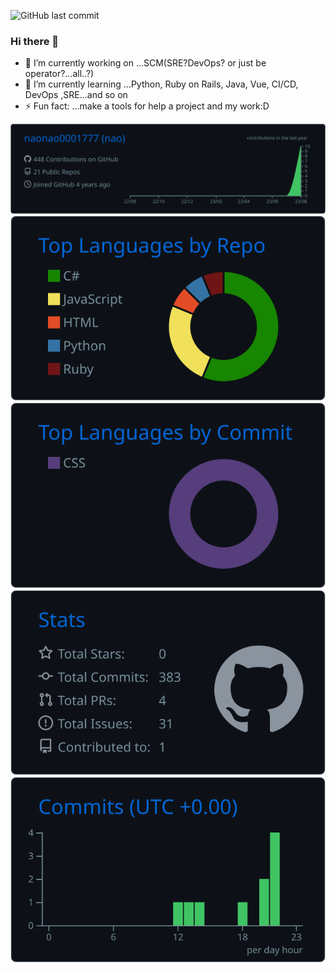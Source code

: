 ![GitHub last commit](https://img.shields.io/github/last-commit/naonao0001777/naonao0001777)
<p align="left"> 
<!--   <a href="https://twitter.com/salty_special">
    <img alt="twitter" width="30px" src="https://image.flaticon.com/icons/svg/123/123728.svg" />
  </a>
  <a href="https://qiita.com/salty_special">
    <img alt="qiita" width="30px" src="https://simpleicons.org/icons/qiita.svg" />
  </a>
  <a href="https://stackoverflow.com/users/15296861/nao">
  <img alt="stackoverflow" width="30px" src="https://cdn.jsdelivr.net/npm/simple-icons@3.0.1/icons/stackoverflow.svg" />
  </a>  -->
</p>

### Hi there 👋

<!--
**naonao0001777/naonao0001777** is a ✨ _special_ ✨ repository because its `README.md` (this file) appears on your GitHub profile.

Here are some ideas to get you started:
-->
- 🔭 I’m currently working on ...SCM(SRE?DevOps? or just be operator?...all..?)
- 🌱 I’m currently learning ...Python, Ruby on Rails, Java, Vue, CI/CD, DevOps ,SRE...and so on
- ⚡ Fun fact: ...make a tools for help a project and my work:D

<!--
- � I’m looking to collaborate on ...
- 🤔 I’m looking for help with ...
- 💬 Ask me about ...
- 📫 How to reach me: ...
- 😄 Pronouns: ...
-->


[![](https://raw.githubusercontent.com/naonao0001777/naonao0001777/main/profile-summary-card-output/github_dark/0-profile-details.svg)](https://github.com/vn7n24fzkq/github-profile-summary-cards)
[![](https://raw.githubusercontent.com/naonao0001777/naonao0001777/main/profile-summary-card-output/github_dark/1-repos-per-language.svg)](https://github.com/vn7n24fzkq/github-profile-summary-cards) [![](https://raw.githubusercontent.com/naonao0001777/naonao0001777/main/profile-summary-card-output/github_dark/2-most-commit-language.svg)](https://github.com/vn7n24fzkq/github-profile-summary-cards)
[![](https://raw.githubusercontent.com/naonao0001777/naonao0001777/main/profile-summary-card-output/github_dark/3-stats.svg)](https://github.com/vn7n24fzkq/github-profile-summary-cards) [![](https://raw.githubusercontent.com/naonao0001777/naonao0001777/main/profile-summary-card-output/github_dark/4-productive-time.svg)](https://github.com/vn7n24fzkq/github-profile-summary-cards)



